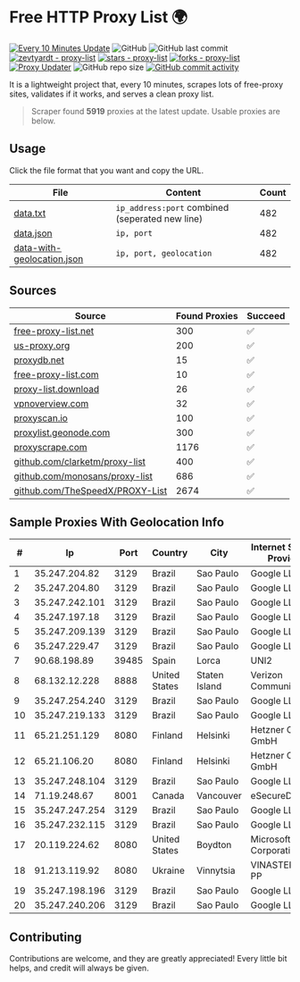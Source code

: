 
# Free HTTP Proxy List 🌍

[![Every 10 Minutes Update](https://github.com/mertguvencli/http-proxy-list/actions/workflows/main.yml/badge.svg?branch=main)](https://github.com/mertguvencli/http-proxy-list/actions/workflows/main.yml)
![GitHub](https://img.shields.io/github/license/mertguvencli/http-proxy-list)
![GitHub last commit](https://img.shields.io/github/last-commit/mertguvencli/http-proxy-list)
[![zevtyardt - proxy-list](https://img.shields.io/static/v1?label=zevtyardt&message=proxy-list&color=blue&logo=github)](https://github.com/zevtyardt/proxy-list "Go to GitHub repo")
[![stars - proxy-list](https://img.shields.io/github/stars/zevtyardt/proxy-list?style=social)](https://github.com/zevtyardt/proxy-list)
[![forks - proxy-list](https://img.shields.io/github/forks/zevtyardt/proxy-list?style=social)](https://github.com/zevtyardt/proxy-list)
[![Proxy Updater](https://github.com/zevtyardt/proxy-list/workflows/Proxy%20Updater/badge.svg)](https://github.com/zevtyardt/proxy-list/actions?query=workflow:"Proxy+Updater")
![GitHub repo size](https://img.shields.io/github/repo-size/zevtyardt/proxy-list)
[![GitHub commit activity](https://img.shields.io/github/commit-activity/m/zevtyardt/proxy-list?logo=commits)](https://github.com/zevtyardt/proxy-list/commits/main)

It is a lightweight project that, every 10 minutes, scrapes lots of free-proxy sites, validates if it works, and serves a clean proxy list.

> Scraper found **5919** proxies at the latest update. Usable proxies are below.

## Usage

Click the file format that you want and copy the URL.

|File|Content|Count|
|----|-------|-----|
|[data.txt](https://raw.githubusercontent.com/mertguvencli/http-proxy-list/main/proxy-list/data.txt)|`ip_address:port` combined (seperated new line)|482|
|[data.json](https://raw.githubusercontent.com/mertguvencli/http-proxy-list/main/proxy-list/data.json)|`ip, port`|482|
|[data-with-geolocation.json](https://raw.githubusercontent.com/mertguvencli/http-proxy-list/main/proxy-list/data-with-geolocation.json)|`ip, port, geolocation`|482|

## Sources

|Source|Found Proxies|Succeed|
|------|-------------|-------|
|[free-proxy-list.net](https://free-proxy-list.net)|300|✅|
|[us-proxy.org](https://www.us-proxy.org)|200|✅|
|[proxydb.net](http://proxydb.net)|15|✅|
|[free-proxy-list.com](https://free-proxy-list.com/?page=&port=&type%5B%5D=http&type%5B%5D=https&up_time=0&search=Search)|10|✅|
|[proxy-list.download](https://www.proxy-list.download/HTTP)|26|✅|
|[vpnoverview.com](https://vpnoverview.com/privacy/anonymous-browsing/free-proxy-servers)|32|✅|
|[proxyscan.io](https://www.proxyscan.io)|100|✅|
|[proxylist.geonode.com](https://proxylist.geonode.com/api/proxy-list?limit=300&page=1&sort_by=lastChecked&sort_type=desc&protocols=http,https)|300|✅|
|[proxyscrape.com](https://api.proxyscrape.com/v2/?request=displayproxies&protocol=http&timeout=10000&country=all&ssl=all&anonymity=all)|1176|✅|
|[github.com/clarketm/proxy-list](https://raw.githubusercontent.com/clarketm/proxy-list/master/proxy-list-raw.txt)|400|✅|
|[github.com/monosans/proxy-list](https://raw.githubusercontent.com/monosans/proxy-list/main/proxies/http.txt)|686|✅|
|[github.com/TheSpeedX/PROXY-List](https://raw.githubusercontent.com/TheSpeedX/PROXY-List/master/http.txt)|2674|✅|


## Sample Proxies With Geolocation Info

|#|Ip|Port|Country|City|Internet Service Provider|
|-|--|----|-------|----|-------------------------|
|1|35.247.204.82|3129|Brazil|Sao Paulo|Google LLC|
|2|35.247.204.80|3129|Brazil|Sao Paulo|Google LLC|
|3|35.247.242.101|3129|Brazil|Sao Paulo|Google LLC|
|4|35.247.197.18|3129|Brazil|Sao Paulo|Google LLC|
|5|35.247.209.139|3129|Brazil|Sao Paulo|Google LLC|
|6|35.247.229.47|3129|Brazil|Sao Paulo|Google LLC|
|7|90.68.198.89|39485|Spain|Lorca|UNI2|
|8|68.132.12.228|8888|United States|Staten Island|Verizon Communications|
|9|35.247.254.240|3129|Brazil|Sao Paulo|Google LLC|
|10|35.247.219.133|3129|Brazil|Sao Paulo|Google LLC|
|11|65.21.251.129|8080|Finland|Helsinki|Hetzner Online GmbH|
|12|65.21.106.20|8080|Finland|Helsinki|Hetzner Online GmbH|
|13|35.247.248.104|3129|Brazil|Sao Paulo|Google LLC|
|14|71.19.248.67|8001|Canada|Vancouver|eSecureData|
|15|35.247.247.254|3129|Brazil|Sao Paulo|Google LLC|
|16|35.247.232.115|3129|Brazil|Sao Paulo|Google LLC|
|17|20.119.224.62|8080|United States|Boydton|Microsoft Corporation|
|18|91.213.119.92|8080|Ukraine|Vinnytsia|VINASTERISK, PP|
|19|35.247.198.196|3129|Brazil|Sao Paulo|Google LLC|
|20|35.247.240.206|3129|Brazil|Sao Paulo|Google LLC|



## Contributing

Contributions are welcome, and they are greatly appreciated! Every
little bit helps, and credit will always be given.

